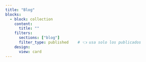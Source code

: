 ```yaml
---
title: "Blog"
blocks:
  - block: collection
    content:
      title: ""
    filters:
      sections: ["blog"]
      filter_type: published    # 👈 usa solo los publicados
    design:
      view: card
---
```

